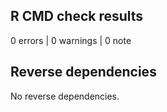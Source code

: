 ## R CMD check results

0 errors | 0 warnings | 0 note

## Reverse dependencies

No reverse dependencies.

